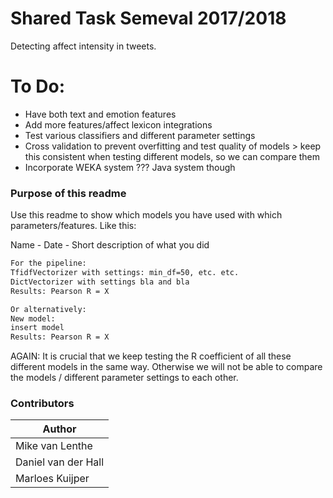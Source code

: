 # Shared Task Semeval 2017/2018

Detecting affect intensity in tweets.
# To Do:

  - Have both text and emotion features
  - Add more features/affect lexicon integrations
  - Test various classifiers and different parameter settings
  - Cross validation to prevent overfitting and test quality of models > keep this consistent        when testing different models, so we can compare them
  - Incorporate WEKA system ??? Java system though

### Purpose of this readme

Use this readme to show which models you have used with which parameters/features. Like this:

Name - Date - Short description of what you did
```sh
For the pipeline:
TfidfVectorizer with settings: min_df=50, etc. etc.
DictVectorizer with settings bla and bla
Results: Pearson R = X

Or alternatively:
New model:
insert model
Results: Pearson R = X
```
AGAIN: It is crucial that we keep testing the R coefficient of all these different models in the same way. Otherwise we will not be able to compare the models / different parameter settings to each other.

### Contributors


| Author | 
| ------ |
| Mike van Lenthe | 
| Daniel van der Hall | 
| Marloes Kuijper| 